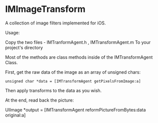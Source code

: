 IMImageTransform
================

A collection of image filters implemented for iOS.

Usage:

Copy the two files -
	IMTranformAgent.h , IMTransformAgent.m
To your project's directory

Most of the methods are class methods inside of the IMTransformAgent Class.

First, get the raw data of the image as an array of unsigned chars:
	
	unsigned char *data = [IMTransformAgent getPixelsFromImage:a]
	
Then apply transforms to the data as you wish.

At the end, read back the picture:

UIImage *output = [IMTransformAgent reformPictureFromBytes:data original:a]

